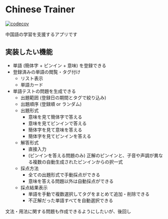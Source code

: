 # Chinese Trainer

[![codecov](https://codecov.io/gh/0918nobita/chinese-trainer/branch/main/graph/badge.svg?token=MJ94QXFAZ1)](https://codecov.io/gh/0918nobita/chinese-trainer)

中国語の学習を支援するアプリです

## 実装したい機能

- 単語 (簡体字 + ピンイン + 意味) を登録できる
- 登録済みの単語の閲覧・タグ付け
  - リスト表示
  - 単語カード
- 単語テストの問題を生成できる
  - 出題範囲 (登録日の期間とタグで絞り込み)
  - 出題順序 (登録順 or ランダム)
  - 出題形式
    - 意味を見て簡体字で答える
    - 意味を見てピンインで答える
    - 簡体字を見て意味を答える
    - 簡体字を見てピンインを答える
  - 解答形式
    - 直接入力
    - (ピンインを答える問題のみ) 正解のピンインと、子音や声調が異なる複数の自動生成されたピンインからの択一式
  - 採点方法
    - 全ての出題形式で手動採点ができる
    - 意味を答える問題以外は自動採点ができる
  - 採点結果表示
    - 単語を手動で複数選択してタグをまとめて追加・削除できる
    - 不正解だった単語すべてを自動選択できる

文法・用法に関する問題も作成できるようにしたいが、後回し
